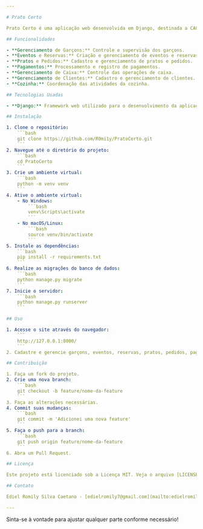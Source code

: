 ```yaml
---

# Prato Certo

Prato Certo é uma aplicação web desenvolvida em Django, destinada a CACHED_CATEGORIESiliar restaurantes no gerenciamento de suas operações. A aplicação oferece funcionalidades abrangentes, incluindo gerenciamento de garçons, eventos, reservas, pratos, pedidos, pagamentos, caixas, clientes e cozinhas.

## Funcionalidades

- **Gerenciamento de Garçons:** Controle e supervisão dos garçons.
- **Eventos e Reservas:** Criação e gerenciamento de eventos e reservas.
- **Pratos e Pedidos:** Cadastro e gerenciamento de pratos e pedidos.
- **Pagamentos:** Processamento e registro de pagamentos.
- **Gerenciamento de Caixa:** Controle das operações de caixa.
- **Gerenciamento de Clientes:** Cadastro e gerenciamento de clientes.
- **Cozinha:** Coordenação das atividades da cozinha.

## Tecnologias Usadas

- **Django:** Framework web utilizado para o desenvolvimento da aplicação.

## Instalação

1. Clone o repositório:
    ```bash
    git clone https://github.com/R0mi1y/PratoCerto.git
    ```
2. Navegue até o diretório do projeto:
    ```bash
    cd PratoCerto
    ```
3. Crie um ambiente virtual:
    ```bash
    python -m venv venv
    ```
4. Ative o ambiente virtual:
    - No Windows:
        ```bash
        venv\Scripts\activate
        ```
    - No macOS/Linux:
        ```bash
        source venv/bin/activate
        ```
5. Instale as dependências:
    ```bash
    pip install -r requirements.txt
    ```
6. Realize as migrações do banco de dados:
    ```bash
    python manage.py migrate
    ```
7. Inicie o servidor:
    ```bash
    python manage.py runserver
    ```

## Uso

1. Acesse o site através do navegador:
    ```
    http://127.0.0.1:8000/
    ```
2. Cadastre e gerencie garçons, eventos, reservas, pratos, pedidos, pagamentos, caixas, clientes e cozinhas conforme necessário.

## Contribuição

1. Faça um fork do projeto.
2. Crie uma nova branch:
    ```bash
    git checkout -b feature/nome-da-feature
    ```
3. Faça as alterações necessárias.
4. Commit suas mudanças:
    ```bash
    git commit -m 'Adicionei uma nova feature'
    ```
5. Faça o push para a branch:
    ```bash
    git push origin feature/nome-da-feature
    ```
6. Abra um Pull Request.

## Licença

Este projeto está licenciado sob a Licença MIT. Veja o arquivo [LICENSE](LICENSE) para mais detalhes.

## Contato

Ediel Romily Silva Caetano - [edielromily7@gmail.com](mailto:edielromily7@gmail.com)

---
```


Sinta-se à vontade para ajustar qualquer parte conforme necessário!
